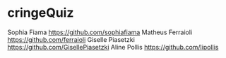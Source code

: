 # cringeQuiz

Sophia Fiama https://github.com/sophiafiama
Matheus Ferraioli https://github.com/ferraioli
Giselle Piasetzki https://github.com/GisellePiasetzki
Aline Pollis https://github.com/lipollis